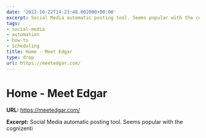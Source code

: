 ```yaml
---
date: '2022-10-22T14:23:48.002000+00:00'
excerpt: Social Media automatic posting tool. Seems popular with the cognizenti
tags:
- social-media
- automation
- how-to
- scheduling
title: Home - Meet Edgar
type: drop
url: https://meetedgar.com/
---
```


# Home - Meet Edgar

**URL:** https://meetedgar.com/

**Excerpt:** Social Media automatic posting tool. Seems popular with the cognizenti
